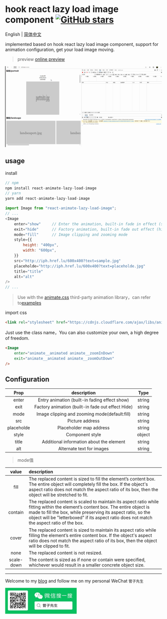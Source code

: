 # hook react lazy load image component [![GitHub stars](https://img.shields.io/github/stars/jiaiyan/react-animate-lazy-load-image)](https://github.com/jiaiyan/react-animate-lazy-load-image/stargazers)
English | [简体中文](./README-zh_CN.md)

implemented based on hook react lazy load image component, support for animation configuration, get your load image moving.

> preview [online preview](https://jiaiyan.github.io/react-animate-lazy-load-image/)

<div align="center">
  <img src="./pics/react-lazy-load-image.gif"/>
</div>

## usage
install
```javascript
// npm
npm install react-animate-lazy-load-image
// yarn
yarn add react-animate-lazy-load-image
```
```javascript
import Image from "react-animate-lazy-load-image";
// ...
<Image
    enter="show"     // Enter the animation, built-in fade in effect (show), also can be empty
    exit="hide"      // Factory animation, built-in fade out effect (hide), can also be empty
    mode="fill"      // Image clipping and zooming mode
    style={{
        height: "400px",
        width: "600px",
    }}
    src="http://iph.href.lu/600x400?text=sample.jpg"
    placeholde="http://iph.href.lu/600x400?text=placeholde.jpg"
    title="title"
    alt="alt"
/>
// ...
```
> Use with the [animate.css](https://animate.style/) third-party animation library，can refer to[examples](./examples)

import css
```html
<link rel="stylesheet" href="https://cdnjs.cloudflare.com/ajax/libs/animate.css/4.0.0/animate.min.css"/>
```
Just use the class name，You can also customize your own, a high degree of freedom.
```html
<Image
    enter="animate__animated animate__zoomInDown"
    exit="animate__animated animate__zoomOutDown"
/>
```
## Configuration

| Prop          | description            | Type    |
| :----------: | :------------:   | :---: |
| enter        |  Entry animation (built-in fading effect show)        | string  |
| exit         |  Factory animation (built-in fade out effect Hide)        | string  |
| mode         |  Image clipping and zooming mode(default:fill)    | string  |
| src          |  Picture address        | string  |
| placeholde   |  Placeholder map address      | string  |
| style        |  Component style        | object  |
| title        |  Additional information about the element   | string |
| alt          |  Alternate text for images   | string |

> mode值

|  value  | description  |
|:---: | :-- |
| fill |The replaced content is sized to fill the element’s content box. The entire object will completely fill the box. If the object's aspect ratio does not match the aspect ratio of its box, then the object will be stretched to fit. |
|  contain | The replaced content is scaled to maintain its aspect ratio while fitting within the element’s content box. The entire object is made to fill the box, while preserving its aspect ratio, so the object will be "letterboxed" if its aspect ratio does not match the aspect ratio of the box. |
| cover  | The replaced content is sized to maintain its aspect ratio while filling the element’s entire content box. If the object's aspect ratio does not match the aspect ratio of its box, then the object will be clipped to fit. |
| none | The replaced content is not resized. |
| scale-down | The content is sized as if none or contain were specified, whichever would result in a smaller concrete object size. |

---

Welcome to my [blog](https://www.jiaiyan.com/) and follow me on my personal WeChat `管子先生`
<div align="left">
  <img src="./pics/wechat.jpg"/>
</div>
